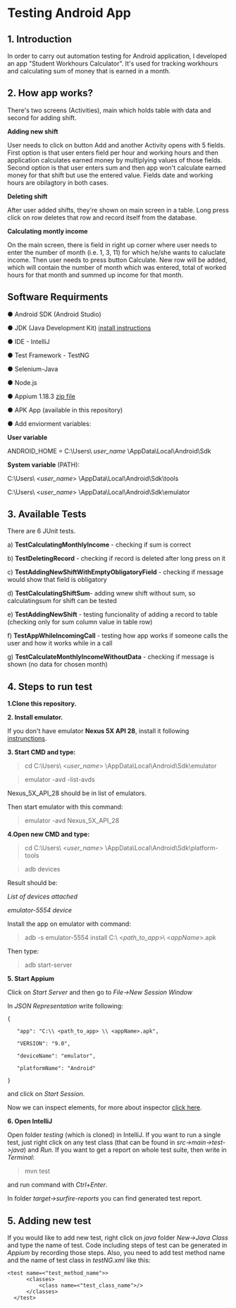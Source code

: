 # Testing Android App

## 1. Introduction 
In order to carry out automation testing for Android application, I developed an app "Student Workhours Calculator".
It's used for tracking workhours and calculating sum of money that is earned in a month. 

## 2. How app works?
There's two screens (Activities), main which holds table with data and second for adding shift.  

**Adding new shift**

User needs to click on button Add and another Activity opens with 5 fields.
First option is that user enters field per hour and working hours and then application calculates earned money by multiplying values of those fields. 
Second option is that user enters sum and then app won't calculate earned money for that shift but use the entered value. 
Fields date and working hours are obilagtory in both cases. 

**Deleting shift**

After user added shifts, they're shown on main screen in a table. Long press click on row deletes that row and record
itself from the database.

**Calculating montly income**

On the main screen, there is field in right up corner where user needs to enter the number of month (i.e. 1, 3, 11) for which he/she wants to caluclate income. Then user needs to press button Calculate. New row will be added, which will contain the number of month which was entered, 
total of worked hours for that month and summed up income for that month. 

## Software Requirments 
● Android SDK (Android Studio) 

● JDK (Java Development Kit) [install instructions](https://codenotfound.com/java-download-install-jdk-8-windows.html)

● IDE - IntelliJ

● Test Framework - TestNG

● Selenium-Java 

● Node.js 

● Appium 1.18.3 [zip file](Appium-windows-1.18.3.zip)

● APK App (available in this repository)

● Add enviorment variables: 

**User variable**

ANDROID_HOME = C:\Users\ *user_name* \AppData\Local\Android\Sdk

**System variable** (PATH):

C:\Users\ <*user_name*> \AppData\Local\Android\Sdk\tools

C:\Users\ <*user_name*> \AppData\Local\Android\Sdk\emulator

## 3. Available Tests 
There are 6 JUnit tests.

a) **TestCalculatingMonthlyIncome** - checking if sum is correct	

b) **TestDeletingRecord** - checking if record is deleted after long press on it	

c) **TestAddingNewShiftWithEmptyObligatoryField** - checking if message would show that field is obligatory

d) **TestCalculatingShiftSum**- adding wnew shift without sum, so calculatingsum for shift can be tested

e) **TestAddingNewShift** - testing funcionality of adding a record to table (checking only for sum column value in table row)	

f) **TestAppWhileIncomingCall** - testing how app works if someone calls the user and how it works while in a call	

g) **TestCalculateMonthlyIncomeWithoutData** - checking if message is shown (no data for chosen month)

## 4. Steps to run test
**1.Clone this repository.**

**2. Install emulator.**

If you don't have emulator **Nexus 5X API 28**, install it following [instrunctions](https://developer.android.com/studio/run/managing-avds).

**3. Start CMD and type:**
>cd C:\Users\ <*user_name*> \AppData\Local\Android\Sdk\emulator

>emulator -avd -list-avds 

Nexus_5X_API_28 should be in list of emulators.

Then start emulator with this command:
>emulator -avd Nexus_5X_API_28
 
**4.Open new CMD and type:**
>cd C:\Users\ <*user_name*> \AppData\Local\Android\Sdk\platform-tools

>adb devices

Result should be:

*List of devices attached*

*emulator-5554 device*

Install the app on emulator with command:
>adb -s emulator-5554 install C:\ <*path_to_app*>\ <*appName*>.apk

Then type:
>adb start-server

**5. Start Appium**

Click on *Start Server* and then go to *File->New Session Window*

In *JSON Representation* write following:

    {

       "app": "C:\\ <path_to_app> \\ <appName>.apk",

       "VERSION": "9.0",

       "deviceName": "emulator",

       "platformName": "Android"
 
    }
and click on *Start Session*.

Now we can inspect elements, for more about inspector [click here](https://blog.knoldus.com/finding-elements-using-appium-inspector/).

**6. Open IntelliJ**

Open folder *testing* (which is cloned) in IntelliJ.
If you want to run a single test, just right click on any test class (that can be found in *src->main->test->java*) and *Run*.
If you want to get a report on whole test suite, then write in *Terminal*:
>mvn test 

and run command with *Ctrl+Enter*. 

In folder *target->surfire-reports* you can find generated test report.

## 5. Adding new test
If you would like to add new test, right click on *java* folder *New->Java Class* and type the name of test. Code including steps of test can be generated in *Appium* by recording those steps. 
Also, you need to add test method name and the name of test class in *testNG.xml* like this:

    <test name=<"test_method_name">>
          <classes>
              <class name=<"test_class_name">/>
          </classes>
      </test>

